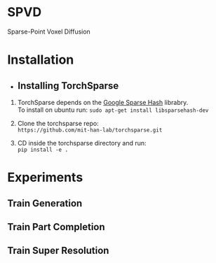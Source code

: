 # SPVD
Sparse-Point Voxel Diffusion



# Installation

- ## Installing TorchSparse
1. TorchSparse depends on the [Google Sparse Hash](https://github.com/sparsehash/sparsehash.git) librabry.\
   To install on ubuntu run:
   `sudo apt-get install libsparsehash-dev`

2. Clone the torchsparse repo:\
   `https://github.com/mit-han-lab/torchsparse.git`

3. CD inside the torchsparse directory and run:\
    `pip install -e .`


# Experiments
## Train Generation

## Train Part Completion

## Train Super Resolution
